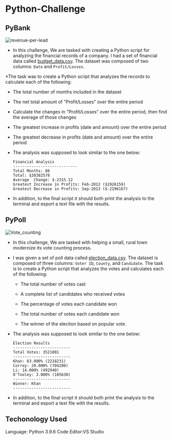 # Python-Challenge
## PyBank
![revenue-per-lead](https://user-images.githubusercontent.com/85182090/125172812-99c2ad00-e1b3-11eb-97bb-16e8b8c98da5.png)


* In this challenge, We are tasked with creating a Python script for analyzing the financial records of a company. I had  a set of financial data called [budget_data.csv](PyBank/Resources/budget_data.csv). The dataset was composed of two columns: `Date` and `Profit/Losses`.

*The task was to create a Python script that analyzes the records to calculate each of the following:

  * The total number of months included in the dataset

  * The net total amount of "Profit/Losses" over the entire period

  * Calculate the changes in "Profit/Losses" over the entire period, then find the average of those changes

  * The greatest increase in profits (date and amount) over the entire period

  * The greatest decrease in profits (date and amount) over the entire period

* The analysis was supposed to look similar to the one below:

  ```text
  Financial Analysis
  ----------------------------
  Total Months: 86
  Total: $38382578
  Average  Change: $-2315.12
  Greatest Increase in Profits: Feb-2012 ($1926159)
  Greatest Decrease in Profits: Sep-2013 ($-2196167)
  ```

* In addition, to the final script it should both print the analysis to the terminal and export a text file with the results.

## PyPoll
![Vote_counting](https://user-images.githubusercontent.com/85182090/125172780-6e3fc280-e1b3-11eb-8547-4ddab2094340.png)



* In this challenge, We are tasked with helping a small, rural town modernize its vote counting process.

* I was given a set of poll data called [election_data.csv](PyPoll/Resources/election_data.csv). The dataset is composed of three columns: `Voter ID`, `County`, and `Candidate`. The task is to create a Python script that analyzes the votes and calculates each of the following:

  * The total number of votes cast

  * A complete list of candidates who received votes

  * The percentage of votes each candidate won

  * The total number of votes each candidate won

  * The winner of the election based on popular vote.

* The analysis was supposed to look similar to the one below:


  ```text
  Election Results
  -------------------------
  Total Votes: 3521001
  -------------------------
  Khan: 63.000% (2218231)
  Correy: 20.000% (704200)
  Li: 14.000% (492940)
  O'Tooley: 3.000% (105630)
  -------------------------
  Winner: Khan
  -------------------------
  ```

* In addition, to the final script it should both print the analysis to the terminal and export a text file with the results.

## Techonology Used
Language: Python 3.9.6
Code Editor:VS Studio
